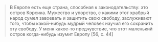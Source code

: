 >В Европе есть еще страна, способная к законодательству: это остров Корсика. Мужество и упорство, с какими этот храбрый народ сумел завоевать и защитить свою свободу, заслуживают того, чтобы какой-нибудь мудрый человек научил его сохранить эту свободу. У меня какое-то предчувствие, что этот маленький остров когда-нибудь изумит Европу [56, с. 44]
